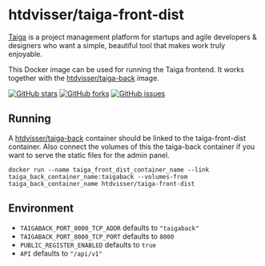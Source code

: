 # htdvisser/taiga-front-dist

[Taiga](https://taiga.io/) is a project management platform for startups and agile developers & designers who want a simple, beautiful tool that makes work truly enjoyable.

This Docker image can be used for running the Taiga frontend. It works together with the [htdvisser/taiga-back](https://registry.hub.docker.com/u/htdvisser/taiga-back/) image.

[![GitHub stars](https://img.shields.io/github/stars/htdvisser/taiga-docker.svg?style=flat-square)](https://github.com/htdvisser/taiga-docker)
[![GitHub forks](https://img.shields.io/github/forks/htdvisser/taiga-docker.svg?style=flat-square)](https://github.com/htdvisser/taiga-docker)
[![GitHub issues](https://img.shields.io/github/issues/htdvisser/taiga-docker.svg?style=flat-square)](https://github.com/htdvisser/taiga-docker/issues)

## Running

A [htdvisser/taiga-back](https://registry.hub.docker.com/u/htdvisser/taiga-back/) container should be linked to the taiga-front-dist container. Also connect the volumes of this the taiga-back container if you want to serve the static files for the admin panel.

```
docker run --name taiga_front_dist_container_name --link taiga_back_container_name:taigaback --volumes-from taiga_back_container_name htdvisser/taiga-front-dist
```

## Environment

* ``TAIGABACK_PORT_8000_TCP_ADDR`` defaults to ``"taigaback"``
* ``TAIGABACK_PORT_8000_TCP_PORT`` defaults to ``8000``
* ``PUBLIC_REGISTER_ENABLED`` defaults to ``true``
* ``API`` defaults to ``"/api/v1"``
